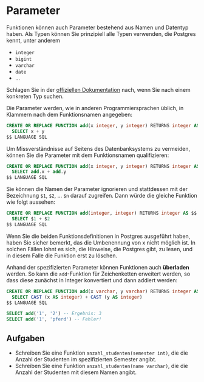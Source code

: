 Parameter
=========

Funktionen können auch Parameter bestehend aus Namen und Datentyp haben. Als Typen können Sie prinzipiell alle Typen verwenden, die Postgres kennt, unter anderem

* `integer`
* `bigint`
* `varchar`
* `date`
* ...

Schlagen Sie in der [offiziellen Dokumentation](https://www.postgresql.org/docs/current/static/datatype.html) nach, wenn Sie nach einem konkreten Typ suchen.

Die Parameter werden, wie in anderen Programmiersprachen üblich, in Klammern nach dem Funktionsnamen angegeben:

```sql
CREATE OR REPLACE FUNCTION add(x integer, y integer) RETURNS integer AS $$
  SELECT x + y
$$ LANGUAGE SQL
```

Um Missverständnisse auf Seitens des Datenbanksystems zu vermeiden, können Sie die Parameter mit dem Funktionsnamen qualifizieren:

```sql
CREATE OR REPLACE FUNCTION add(x integer, y integer) RETURNS integer AS $$
  SELECT add.x + add.y
$$ LANGUAGE SQL
```

Sie können die Namen der Parameter ignorieren und stattdessen mit der Bezeichnung `$1`, `$2`, ... `$n` darauf zugreifen. Dann würde die gleiche Funktion wie folgt aussehen:

```sql
CREATE OR REPLACE FUNCTION add(integer, integer) RETURNS integer AS $$
  SELECT $1 + $2
$$ LANGUAGE SQL
```

Wenn Sie die beiden Funktionsdefinitionen in Postgres ausgeführt haben, haben Sie sicher bemerkt, das die Umbenennung von x nicht möglich ist.
In solchen Fällen lohnt es sich, die Hinweise, die Postgres gibt, zu lesen, und in diesem Falle die Funktion erst zu löschen.

Anhand der spezifizierten Parameter können Funktionen auch **überladen** werden. So kann die `add`-Funktion für Zeichenketten erweitert werden, so dass diese zunächst in Integer konvertiert und dann addiert werden:

```sql
CREATE OR REPLACE FUNCTION add(x varchar, y varchar) RETURNS integer AS $$
  SELECT CAST (x AS integer) + CAST (y AS integer)
$$ LANGUAGE SQL

SELECT add('1', '2') -- Ergebnis: 3
SELECT add('1', 'pferd') -- Fehler!
```


Aufgaben
--------

* Schreiben Sie eine Funktion `anzahl_studenten(semester int)`, die die Anzahl der Studenten im spezifizierten Semester angibt.
* Schreiben Sie eine Funktion `anzahl_studenten(name varchar)`, die die Anzahl der Studenten mit diesem Namen angibt.